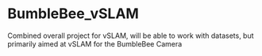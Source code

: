 # BumbleBee_vSLAM
Combined overall project for vSLAM, will be able to work with datasets, but primarily aimed at vSLAM for the BumbleBee Camera
